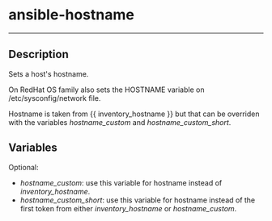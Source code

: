 # ansible-hostname
* * *

## Description

Sets a host's hostname.

On RedHat OS family also sets the HOSTNAME variable on /etc/sysconfig/network file.

Hostname is taken from {{ inventory_hostname }} but that can be overriden with the variables _hostname_custom_ and _hostname_custom_short_.

## Variables

Optional:
- _hostname_custom_: use this variable for hostname instead of _inventory_hostname_.
- _hostname_custom_short_: use this variable for hostname instead of the first token from either _inventory_hostname_ or _hostname_custom_.
